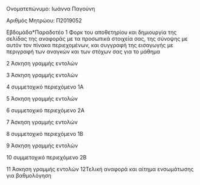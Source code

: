 Ονοματεπώνυμο: Ιωάννα Παγούνη

Αριθμός Μητρώου: Π2019052





















Εβδομάδα*Παραδοτέο
1
Φορκ του αποθετηρίου και δημιουργία της σελίδας της αναφοράς με τα 
προσωπικά στοιχεία σας, της σύνοψης με αυτόν τον πίνακα περιεχομένων, 
και συγγραφή της εισαγωγής με περιγραφή των αναγκών και των στόχων σας 
για το μάθημα

2
Άσκηση γραμμής εντολών

3
Άσκηση γραμμής εντολών

4
συμμετοχικό περιεχόμενο 1A

5
Άσκηση γραμμής εντολών

6
συμμετοχικό περιεχόμενο 2A

7
Άσκηση γραμμής εντολών

8
συμμετοχικό περιεχόμενο 1B

9
Άσκηση γραμμής εντολών

10
συμμετοχικό περιεχόμενο 2B

11
Άσκηση γραμμής εντολών
12Τελική αναφορά και αίτημα ενσωμάτωσης για βαθμολόγηση
